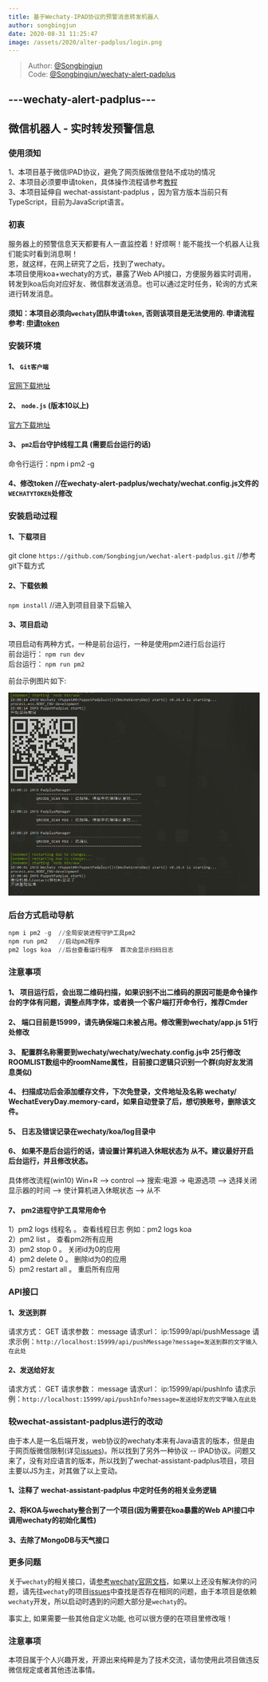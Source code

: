 ```yaml
---
title: 基于Wechaty-IPAD协议的预警消息转发机器人
author: songbingjun
date: 2020-08-31 11:25:47
image: /assets/2020/alter-padplus/login.png
---
```


> Author: [@Songbingjun](https://github.com/Songbingjun)  
> Code: [@Songbingjun/wechaty-alert-padplus](https://github.com/Songbingjun/wechaty-alert-padplus)

## ---wechaty-alert-padplus---

## 微信机器人 - 实时转发预警信息

### 使用须知

1、本项目基于微信IPAD协议，避免了网页版微信登陆不成功的情况  
2、本项目必须要申请token，具体操作流程请参考[教程](https://github.com/juzibot/Welcome/wiki/Everything-about-Wechaty#1Token-%E7%9A%84%E5%8A%9F%E8%83%BD%E5%92%8C%E7%94%B3%E8%AF%B7)  
3、本项目延伸自 wechat-assistant-padplus ，因为官方版本当前只有TypeScript，目前为JavaScript语言。

### 初衷

服务器上的预警信息天天都要有人一直监控着！好烦啊！能不能找一个机器人让我们能实时看到消息啊！  
恩，就这样，在网上研究了之后，找到了wechaty。  
本项目使用koa+wechaty的方式，暴露了Web API接口，方便服务器实时调用，转发到koa后向对应好友、微信群发送消息。也可以通过定时任务，轮询的方式来进行转发消息。

#### 须知：本项目必须向`wechaty`团队申请`token`, 否则该项目是无法使用的. 申请流程参考: [申请token](https://github.com/juzibot/Welcome/wiki/Everything-about-Wechaty#1Token-的功能和申请)

### 安装环境

#### 1、 `Git客户端`

[官网下载地址](https://git-scm.com/downloads)

#### 2、 `node.js`  (版本10以上)

[官方下载地址](https://nodejs.org/zh-cn/download/)

#### 3、 `pm2`后台守护线程工具 (需要后台运行的话)

命令行运行：npm i pm2 -g

#### 4、修改token  //在wechaty-alert-padplus/wechaty/wechat.config.js文件的`WECHATYTOKEN`处修改

### 安装启动过程

#### 1、下载项目

git clone `https://github.com/Songbingjun/wechat-alert-padplus.git`  //参考git下载方式  

#### 2、下载依赖

`npm install`  //进入到项目目录下后输入  

#### 3、项目启动

项目启动有两种方式，一种是前台运行，一种是使用pm2进行后台运行  
前台运行： `npm run dev`  
后台运行： `npm run pm2`

前台示例图片如下:

![前台登陆后](/assets/2020/alter-padplus/login.png)

### 后台方式启动导航  

```powershell
npm i pm2 -g  //全局安装进程守护工具pm2
npm run pm2   //启动pm2程序
pm2 logs koa  //后台查看运行程序  首次会显示扫码日志
```

### 注意事项

#### 1、 项目运行后，会出现二维码扫描，如果识别不出二维码的原因可能是命令操作台的字体有问题，调整点阵字体，或者换一个客户端打开命令行，推荐Cmder

#### 2、 端口目前是15999，请先确保端口未被占用。修改需到wechaty/app.js  51行处修改

#### 3、 配置群名称需要到wechaty/wechaty/wechaty.config.js中 25行修改ROOMLIST数组中的roomName属性，目前接口逻辑只识别一个群(向好友发消息类似)

#### 4、 扫描成功后会添加缓存文件，下次免登录，文件地址及名称 wechaty/ WechatEveryDay.memory-card，如果自动登录了后，想切换账号，删除该文件。

#### 5、 日志及错误记录在wechaty/koa/log目录中

#### 6、 如果不是后台运行的话，请设置计算机进入休眠状态为 从不。建议最好开启后台运行，并且修改状态。

具体修改流程(win10)  Win+R –> control –> 搜索:电源  -> 电源选项 –> 选择关闭显示器的时间 –> 使计算机进入休眠状态 –> 从不

#### 7、 pm2进程守护工具常用命令

1）pm2 logs 线程名 。  查看线程日志  例如：pm2 logs koa  
2）pm2 list 。 查看pm2所有应用  
3）pm2 stop 0 。 关闭id为0的应用  
4）pm2 delete 0 。 删除id为0的应用  
5）pm2 restart all 。 重启所有应用  

### API接口

#### 1、发送到群

请求方式： GET
请求参数： message
请求url：  ip:15999/api/pushMessage
请求示例：`http://localhost:15999/api/pushMessage?message=发送到群的文字输入在此处`

#### 2、发送给好友

请求方式： GET
请求参数： message
请求url： ip:15999/api/pushInfo
请求示例：`http://localhost:15999/api/pushInfo?message=发送给好友的文字输入在此处`

### 较wechat-assistant-padplus进行的改动

由于本人是一名后端开发，web协议的wechaty本来有Java语言的版本，但是由于网页版微信限制(详见[issues](https://github.com/wechaty/wechaty/issues/603))。所以找到了另外一种协议 -- IPAD协议。问题又来了，没有对应语言的版本，所以找到了wechat-assistant-padplus项目，项目主要以JS为主，对其做了以上变动。  

#### 1、注释了 wechat-assistant-padplus 中定时任务的相关业务逻辑

#### 2、将KOA与wechaty整合到了一个项目(因为需要在koa暴露的Web API接口中调用wechaty的初始化属性)  

#### 3、去除了MongoDB与天气接口

### 更多问题

关于`wechaty`的相关接口，请[参考wechaty官网文档](https://wechaty.js.org/v/zh/)，如果以上还没有解决你的问题，请先往`wechaty`的项目[issues](https://github.com/Chatie/wechaty/issues)中查找是否存在相同的问题，由于本项目是依赖`wechaty`开发，所以启动时遇到的问题大部分是`wechaty`的。

事实上, 如果需要一些其他自定义功能, 也可以很方便的在项目里修改哦！

### 注意事项

本项目属于个人兴趣开发，开源出来纯粹是为了技术交流，请勿使用此项目做违反微信规定或者其他违法事情。
